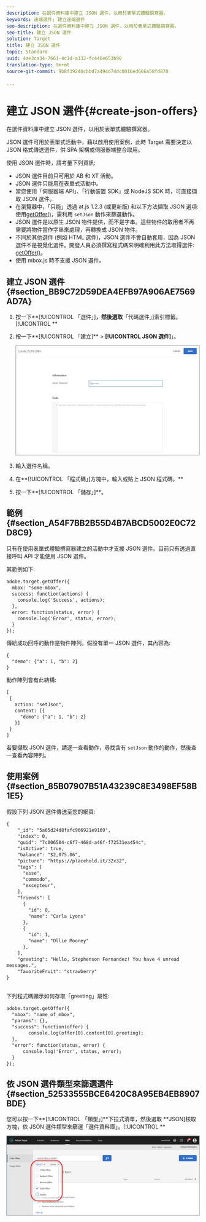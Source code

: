 ```yaml
---
description: 在選件資料庫中建立 JSON 選件，以用於表單式體驗撰寫器。
keywords: 遠端選件; 建立遠端選件
seo-description: 在選件資料庫中建立 JSON 選件，以用於表單式體驗撰寫器。
seo-title: 建立 JSON 選件
solution: Target
title: 建立 JSON 選件
topic: Standard
uuid: 4ae3ca34-7661-4c1d-a132-fc446e653b90
translation-type: tm+mt
source-git-commit: 9b8f39240cbbd7a494d74dc0016ed666a58fd870

---
```



# 建立 JSON 選件{#create-json-offers}

在選件資料庫中建立 JSON 選件，以用於表單式體驗撰寫器。

JSON 選件可用於表單式活動中，藉以啟用使用案例，此時 Target 需要決定以 JSON 格式傳送選件，供 SPA 架構或伺服器端整合取用。

使用 JSON 選件時，請考量下列資訊:

* JSON 選件目前只可用於 AB 和 XT 活動。
* JSON 選件只能用在表單式活動中。
* 當您使用「伺服器端 API」、「行動裝置 SDK」或 NodeJS SDK 時，可直接擷取 JSON 選件。
* 在瀏覽器中，「只能」透過 at.js 1.2.3 (或更新版) 和以下方法擷取 JSON 選項: 使用[getOffer()](/help/c-implementing-target/c-implementing-target-for-client-side-web/adobe-target-getoffer.md)，需利用 `setJson` 動作來篩選動作。
* JSON 選件是以原生 JSON 物件提供，而不是字串。這些物件的取用者不再需要將物件當作字串來處理，再轉換成 JSON 物件。
* 不同於其他選件 (例如 HTML 選件)，JSON 選件不會自動套用，因為 JSON 選件不是視覺化選件。開發人員必須撰寫程式碼來明確利用此方法取得選件: [getOffer()](/help/c-implementing-target/c-implementing-target-for-client-side-web/adobe-target-getoffer.md)。
* 使用 mbox.js 時不支援 JSON 選件。

## 建立 JSON 選件 {#section_BB9C72D59DEA4EFB97A906AE7569AD7A}

1. 按一下**[!UICONTROL 「選件」]**，然後選取**「代碼選件」]索引標籤。[!UICONTROL **
1. 按一下**[!UICONTROL 「建立]** &gt; **[!UICONTROL JSON 選件]**」。

   ![](assets/offer-json.png)

1. 輸入選件名稱。
1. 在**[!UICONTROL 「程式碼」]方塊中，輸入或貼上 JSON 程式碼。**
1. 按一下**[!UICONTROL 「儲存」]**。

## 範例 {#section_A54F7BB2B55D4B7ABCD5002E0C72D8C9}

只有在使用表單式體驗撰寫器建立的活動中才支援 JSON 選件。目前只有透過直接呼叫 API 才能使用 JSON 選件。

其範例如下:

```
adobe.target.getOffer({ 
  mbox: "some-mbox", 
  success: function(actions) { 
    console.log('Success', actions); 
  }, 
  error: function(status, error) { 
    console.log('Error', status, error); 
  } 
});
```

傳給成功回呼的動作是物件陣列。假設有單一 JSON 選件，其內容為:

```
{ 
  "demo": {"a": 1, "b": 2} 
}
```

動作陣列會有此結構:

```
[ 
 { 
   action: "setJson", 
   content: [{ 
     "demo": {"a": 1, "b": 2} 
   }] 
 }  
]
```

若要擷取 JSON 選件，請逐一查看動作，尋找含有 `setJson` 動作的動作，然後查一查看內容陣列。

## 使用案例 {#section_85B07907B51A43239C8E3498EF58B1E5}

假設下列 JSON 選件傳送至您的網頁:

```
{ 
    "_id": "5a65d24d8fafc966921e9169", 
    "index": 0, 
    "guid": "7c006504-c6f7-468d-a46f-f72531ea454c", 
    "isActive": true, 
    "balance": "$2,075.06", 
    "picture": "https://placehold.it/32x32", 
    "tags": [ 
      "esse", 
      "commodo", 
      "excepteur", 
    ], 
    "friends": [ 
      { 
        "id": 0, 
        "name": "Carla Lyons" 
      }, 
      { 
        "id": 1, 
        "name": "Ollie Mooney" 
      }, 
    ], 
    "greeting": "Hello, Stephenson Fernandez! You have 4 unread messages.", 
    "favoriteFruit": "strawberry" 
} 
  
```

下列程式碼顯示如何存取「greeting」屬性:

```
adobe.target.getOffer({   
  "mbox": "name_of_mbox", 
  "params": {}, 
  "success": function(offer) {           
        console.log(offer[0].content[0].greeting); 
  },   
  "error": function(status, error) {           
      console.log('Error', status, error); 
  } 
});
```

## 依 JSON 選件類型來篩選選件 {#section_52533555BCE6420C8A95EB4EB8907BDE}

您可以按一下**[!UICONTROL 「類型」]**下拉式清單，然後選取 **JSON]核取方塊，依 JSON 選件類型來篩選「選件資料庫」。[!UICONTROL **

![](assets/offer-json-filter.png)

